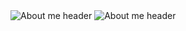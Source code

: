 <picture>
  <source media="(prefers-color-scheme: dark)" srcset="https://media.discordapp.net/attachments/1163013742485831755/1268310072975556648/About_meWhen_Silksong_.png?ex=66abf54d&is=66aaa3cd&hm=9c738e351364a1f8266edb0f6a74bb3f9fe47d0e4b41b719ac1d3d6f8bbc9df9&=&format=webp&quality=lossless&width=1440&height=434">
  <source media="(prefers-color-scheme: light)" srcset="https://media.discordapp.net/attachments/1163013742485831755/1268310511225798848/About_meWhen_Silksong_black.png?ex=66abf5b5&is=66aaa435&hm=4da462e10332e2b0b20cec1e6c7095036c8159f4ab51d74e863d02fbba31a9b6&=&format=webp&quality=lossless&width=1440&height=434">
  <img alt="About me header" src="https://media.discordapp.net/attachments/1163013742485831755/1268310072975556648/About_meWhen_Silksong_.png?ex=66abf54d&is=66aaa3cd&hm=9c738e351364a1f8266edb0f6a74bb3f9fe47d0e4b41b719ac1d3d6f8bbc9df9&=&format=webp&quality=lossless&width=1440&height=434">
</picture>

<picture>
  <source media="(prefers-color-scheme: dark)" srcset="https://media.discordapp.net/attachments/1163013742485831755/1268314079362285691/nocost.png?ex=66abf908&is=66aaa788&hm=8080b97fc5509944d1b91e81df1af2299600af8ada0590a9569e093939ca3b5c&=&format=webp&quality=lossless&width=1440&height=302">
  <source media="(prefers-color-scheme: light)" srcset="[https://media.discordapp.net/attachments/1163013742485831755/1268310511225798848/About_meWhen_Silksong_black.png?ex=66abf5b5&is=66aaa435&hm=4da462e10332e2b0b20cec1e6c7095036c8159f4ab51d74e863d02fbba31a9b6&=&format=webp&quality=lossless&width=1440&height=434](https://media.discordapp.net/attachments/1163013742485831755/1268310529596981298/nocostblack.png?ex=66abf5ba&is=66aaa43a&hm=86a9ddb766b2bc489bda091a51a79307f65421b87dbbe90dce5e04b2fc3a8707&=&format=webp&quality=lossless&width=1440&height=411)">
  <img alt="About me header" src="https://media.discordapp.net/attachments/1163013742485831755/1268310050888220783/nocost.png?ex=66abf548&is=66aaa3c8&hm=2b185014683b08d828ba015493fcdbf8c69e336a4b8c5cdaee1617e02659aafb&=&format=webp&quality=lossless&width=1440&height=411">
</picture>
